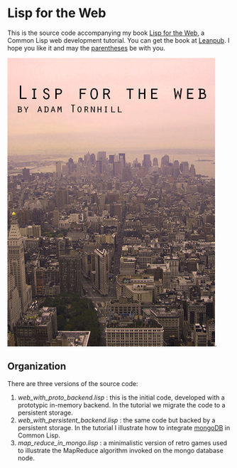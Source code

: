 # Lisp for the Web

This is the source code accompanying my book [Lisp for the Web](https://leanpub.com/lispweb), a Common Lisp web development tutorial. You can get the book at [Leanpub](https://leanpub.com/lispweb). I hope you like it and may the [parentheses](http://xkcd.com/297/) be with you.

![Lisp for the Web](doc/imgs/title_page.jpg).

## Organization

There are three versions of the source code:

1. *web_with_proto_backend.lisp* : this is the initial code, developed with a prototypic in-memory backend. In the tutorial we migrate the code to a persistent storage.
2. *web_with_persistent_backend.lisp* : the same code but backed by a persistent storage. In the tutorial I illustrate how to integrate [mongoDB](http://www.mongodb.org) in Common Lisp.
3. *map_reduce_in_mongo.lisp* : a minimalistic version of retro games used to illustrate the MapReduce algorithm invoked on the mongo database node.
